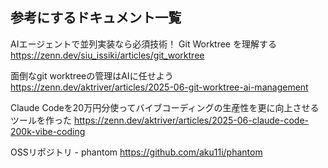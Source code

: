 ## 参考にするドキュメント一覧

AIエージェントで並列実装なら必須技術！ Git Worktree を理解する
https://zenn.dev/siu_issiki/articles/git_worktree

面倒なgit worktreeの管理はAIに任せよう
https://zenn.dev/aktriver/articles/2025-06-git-worktree-ai-management

Claude Codeを20万円分使ってバイブコーディングの生産性を更に向上させるツールを作った
https://zenn.dev/aktriver/articles/2025-06-claude-code-200k-vibe-coding

OSSリポジトリ - phantom
https://github.com/aku11i/phantom